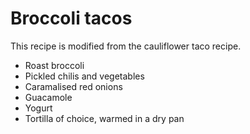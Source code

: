 # Broccoli tacos

This recipe is modified from the cauliflower taco recipe.

* Roast broccoli
* Pickled chilis and vegetables
* Caramalised red onions
* Guacamole
* Yogurt
* Tortilla of choice, warmed in a dry pan
